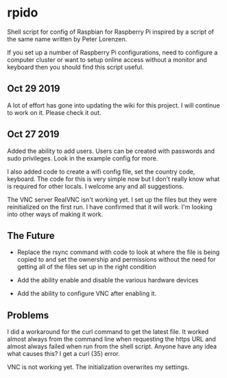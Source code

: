# rpido

Shell script for config of Raspbian for Raspberry Pi inspired by a script of the same name written by Peter Lorenzen.

If you set up a number of Raspberry Pi configurations, need to configure a computer cluster or want to setup online access without a monitor and keyboard then you should find this script useful.

## Oct 29 2019

A lot of effort has gone into updating the wiki for this project.  I will continue to work on it. Please check it out.

## Oct 27 2019

Added the ability to add users.  Users can be created with passwords and sudo privileges. Look in the example config for more.

I also added code to create a wifi config file, set the country code, keyboard. The code for this is very simple now but I don't really know what is required for other locals. I welcome any and all suggestions.

The VNC server RealVNC isn't working yet. I set up the files but they were reinitialized on the first run. I have confirmed that it will work. I'm looking into other ways of making it work.

## The Future

- Replace the rsync command with code to look at where the file is being copied to and set the ownership and permissions without the need for getting all of the files set up in the right condition

- Add the ability enable and disable the various hardware devices

- Add the ability to configure VNC after enabling it.

## Problems

I did a workaround for the curl command to get the latest file. It worked almost always from the command line when requesting the https URL and almost always failed when run from the shell script. Anyone have any idea what causes this?  I get a curl (35) error.

VNC is not working yet.  The initialization overwrites my settings.
